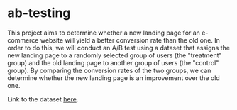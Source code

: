 # ab-testing
This project aims to determine whether a new landing page for an e-commerce website will yield a better conversion rate than the old one. In order to do this, we will conduct an A/B test using a dataset that assigns the new landing page to a randomly selected group of users (the "treatment" group) and the old landing page to another group of users (the "control" group). By comparing the conversion rates of the two groups, we can determine whether the new landing page is an improvement over the old one. 

Link to the dataset [here](https://www.kaggle.com/datasets/ahmedmohameddawoud/ecommerce-ab-testing).
